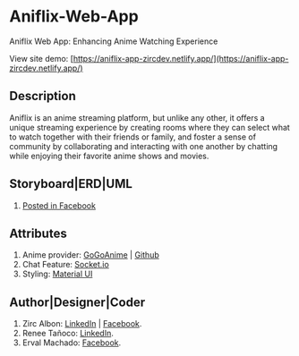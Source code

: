 # Aniflix-Web-App
Aniflix Web App: Enhancing Anime Watching Experience

View site demo: [https://aniflix-app-zircdev.netlify.app/](https://aniflix-app-zircdev.netlify.app/)

## Description
Aniflix is an anime streaming platform, but unlike any other, it offers a unique streaming experience by creating rooms where they can select what to watch together with their friends or family, and foster a sense of community by collaborating and interacting with one another by chatting while enjoying their favorite anime shows and movies.

## Storyboard|ERD|UML
1. [Posted in Facebook](https://www.facebook.com/zircitsolutions/posts/pfbid0sfUEpqAKVr4jotm8skHPFTvyGFrCBtoiqKsBV6kn9TJWKatyyUdximfem7pqxA3kl)

## Attributes
1. Anime provider: [GoGoAnime](https://www1.gogoanime.cm/) | [Github](https://github.com/riimuru/gogoanime-api)
2. Chat Feature: [Socket.io](https://socket.io/)
3. Styling: [Material UI](https://mui.com/)

## Author|Designer|Coder
1. Zirc Albon: [LinkedIn](https://www.linkedin.com/in/cx31-uiuxdev/) | [Facebook](https://www.facebook.com/zircitsolutions).
2. Renee Tañoco: [LinkedIn](https://www.linkedin.com/in/renee-tanoco).
3. Erval Machado: [Facebook](https://www.facebook.com/sam.valentine.106).
